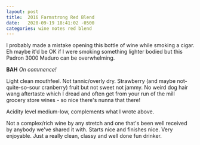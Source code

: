 ```yaml
---
layout: post
title:  2016 Farmstrong Red Blend
date:   2020-09-19 18:41:02 -0500
categories: wine notes red blend
---
```

I probably made a mistake opening this bottle of wine while smoking a cigar. Eh
maybe it'd be OK if I were smoking something lighter bodied but this Padron 3000
Maduro can be overwhelming.

**BAH** *On commence!*

Light clean mouthfeel. Not tannic/overly dry. Strawberry (and maybe not-quite-so-sour cranberry)
fruit but not sweet not jammy. No weird dog hair wang aftertaste which I dread and often get
from your run of the mill grocery store wines - so nice there's nunna that there!

Acidity level medium-low, complements what I wrote above.

Not a complex/rich wine by any stretch and one that's been well received by
anybody we've shared it with. Starts nice and finishes nice. Very enjoyable.
Just a really clean, classy and well done fun drinker.
